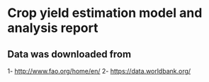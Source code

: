 # Crop yield estimation model and analysis report
## Data was downloaded from
1- http://www.fao.org/home/en/
2- https://data.worldbank.org/
